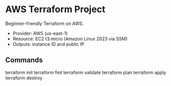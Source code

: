 # AWS Terraform Project

Beginner-friendly Terraform on AWS.
- Provider: AWS (us-east-1)
- Resource: EC2 t3.micro (Amazon Linux 2023 via SSM)
- Outputs: instance ID and public IP

## Commands
terraform init
terraform fmt
terraform validate
terraform plan
terraform apply
terraform destroy
